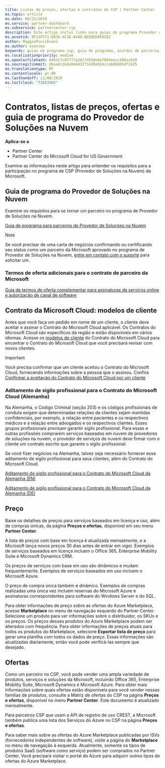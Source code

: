 ```yaml
---
title: Listas de preços, ofertas e contratos de CSP | Partner Center
ms.topic: article
ms.date: 09/23/2019
ms.service: partner-dashboard
ms.subservice: partnercenter-csp
description: Este artigo inclui links para guias do programa Provedor de Soluções na Nuvem, contratos de parceiro, contratos do cliente, listas de preços e ofertas.
ms.assetid: 9F11F571-D036-4C36-8440-8D20ED9F0CD2
author: MaggiePucciEvans
ms.author: evansma
keywords: guias de programa csp, guia de programa, acordos de parceria, contrato do cliente, listas de preço, ofertas
ms.localizationpriority: medium
ms.openlocfilehash: 6463c7c87773a281f455de9ef00deecc300ac830
ms.sourcegitcommit: dbaa6c2e8a0e6431f1420e024cca6d0dd54f1425
ms.translationtype: MT
ms.contentlocale: pt-BR
ms.lasthandoff: 11/06/2019
ms.locfileid: "73653565"
---
```

# <a name="cloud-solution-provider-program-guide-agreements-price-lists-and-offers"></a>Contratos, listas de preços, ofertas e guia de programa do Provedor de Soluções na Nuvem

**Aplica-se a**

-  Partner Center
-  Partner Center do Microsoft Cloud for US Government


Examine as informações neste artigo para entender os requisitos para a participação no programa de CSP (Provedor de Soluções na Nuvem) da Microsoft.

## <a name="cloud-solution-provider-program-guide"></a>Guia de programa do Provedor de Soluções na Nuvem

Examine os requisitos para se tornar um parceiro no programa de Provedor de Soluções na Nuvem.

[Guia de programa para parceiros de Provedor de Soluções na Nuvem](https://go.microsoft.com/fwlink/p/?LinkId=617100)

>[!Note]
>Se você precisar de uma carta de negócios confirmando ou certificando seu status como um parceiro da Microsoft aprovado no programa de Provedor de Soluções na Nuvem, [entre em contato com o suporte](https://partner.microsoft.com/pcv/servicerequests/create) para solicitar um.

### <a name="additional-offer-terms-to-the-microsoft-partner-agreement"></a>Termos de oferta adicionais para o contrato de parceiro da Microsoft

[Guia de termos de oferta complementar para assinaturas de serviços online e autorização de canal de software](https://query.prod.cms.rt.microsoft.com/cms/api/am/binary/RE3NOo7)

## <a name="microsoft-cloud-agreement-customer-templates"></a>Contrato da Microsoft Cloud: modelos de cliente

Antes que você faça um pedido em nome de um cliente, o cliente deve aceitar e assinar o Contrato do Microsoft Cloud aplicável. Os Contratos do Microsoft Cloud são específicos da região e estão disponíveis em vários idiomas. Acesse os [modelos de cliente](agreements.md) do Contrato do Microsoft Cloud para encontrar o Contrato do Microsoft Cloud que você precisará revisar com novos clientes.

>[!IMPORTANT]
>Você precisa confirmar que um cliente aceitou o Contrato do Microsoft Cloud, fornecendo informações sobre a pessoa que o assinou. Confira [Confirmar a aceitação do Contrato do Microsoft Cloud por um cliente](confirm-consent.md) 

### <a name="professional-secrecy-amendment-to-the-microsoft-cloud-agreement-germany"></a>Aditamento de sigilo profissional para o Contrato do Microsoft Cloud (Alemanha)

Na Alemanha, o Código Criminal (seção 203) e os códigos profissionais de conduta exigem que determinadas relações de clientes sejam mantidas confidenciais, por exemplo, a relação entre pacientes e os respectivos médicos e a relação entre advogados e os respectivos clientes. Esses grupos profissionais precisam garantir sigilo profissional. Para essas e outras profissões comprarem serviços baseados em nuvem de provedores de soluções na nuvem, o provedor de serviços de nuvem deve firmar com o cliente um contrato escrito que garante o sigilo profissional.

Se você fizer negócios na Alemanha, talvez seja necessário fornecer esse aditamento de sigilo profissional para seus clientes, além do Contrato do Microsoft Cloud.

[Aditamento de sigilo profissional para o Contrato do Microsoft Cloud da Alemanha (EN)](https://go.microsoft.com/fwlink/?linkid=2030827&clcid=0x409)

[Aditamento de sigilo profissional para o Contrato do Microsoft Cloud da Alemanha (DE)](https://go.microsoft.com/fwlink/?linkid=2030827&clcid=0x407)

## <a name="pricing"></a>Preço

Baixe os detalhes de preços para serviços baseados em licença e uso, além de compras únicas, da página **Preços e ofertas**, disponível em seu menu **Partner Center**.

A lista de preços com base em licença é atualizada mensalmente, e a Microsoft lança novos preços 30 dias antes de entrar em vigor. Exemplos de serviços baseados em licença incluem o Office 365, Enterprise Mobility Suite e Microsoft Dynamics CRM. 

Os preços de serviços com base em uso são dinâmicos e mudam frequentemente. Exemplos de serviços baseados em uso incluem o Microsoft Azure.

O preço de compra única também é dinâmico. Exemplos de compras realizadas uma única vez incluem reservas do Microsoft Azure e assinaturas correspondentes para software do Windows Server e do SQL.

Para obter informações de preço sobre as ofertas do Azure Marketplace, acesse **Marketplace** no menu de navegação esquerdo do Partner Center. Selecione um produto para ver informações sobre o distribuidor, os SKUs e os preços. Os preços desses produtos do Azure Marketplace podem ser alterados com frequência. Para obter informações de preços atuais para todos os produtos do Marketplace, selecione **Exportar lista de preço** para gerar uma planilha com todos os dados de preço. Essas informações são atualizadas diariamente, então você pode verificá-las sempre que desejado.

## <a name="offers"></a>Ofertas

Como um parceiro no CSP, você pode vender uma ampla variedade de produtos, serviços e soluções da Microsoft, incluindo Office 365, Enterprise Mobility Suite, Microsoft Dynamics e Microsoft Azure. Para obter mais informações sobre quais ofertas estão disponíveis para você vender nessas famílias de produtos, consulte a Matriz de ofertas do CSP na página **Preços e ofertas**, disponível no menu **Partner Center**. Este documento é atualizado mensalmente.

Para parceiros CSP que usam a API de registro de uso CREST, a Microsoft também publica uma lista dos Serviços do Azure no CSP na página **Preços e ofertas**.

Para saber mais sobre as ofertas do Azure Marketplace publicadas por ISVs (fornecedores independentes de software), visite a página do **Marketplace** no menu de navegação à esquerda. Atualmente, somente os tipos de produtos SaaS (software como serviço) podem ser comprados no Partner Center. Você precisará visitar o portal do Azure para adquirir outros tipos de ofertas do Azure Marketplace.
